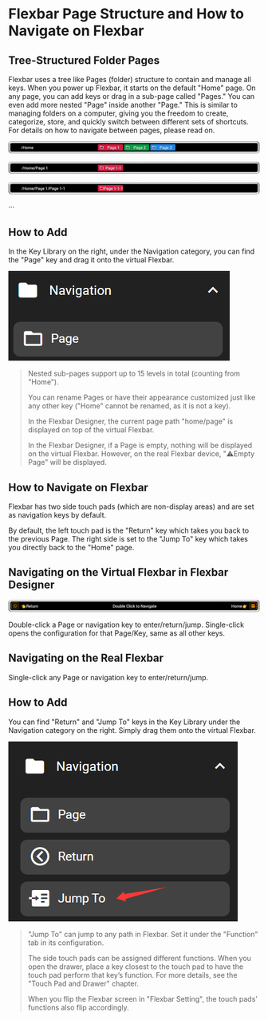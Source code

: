 # Flexbar Page Structure and How to Navigate on Flexbar

## Tree-Structured Folder Pages

Flexbar uses a tree like Pages (folder) structure to contain and manage all keys. When you power up Flexbar, it starts on the default "Home" page. On any page, you can add keys or drag in a sub-page called "Pages." You can even add more nested "Page" inside another "Page." This is similar to managing folders on a computer, giving you the freedom to create, categorize, store, and quickly switch between different sets of shortcuts. For details on how to navigate between pages, please read on.

![1743734044556](image/navigation/1743734044556.png)

![1743734049690](image/navigation/1743734049690.png)

![1743734054459](image/navigation/1743734054459.png)

···

## How to Add

In the Key Library on the right, under the Navigation category, you can find the "Page" key and drag it onto the virtual Flexbar.

![1743734083123](image/navigation/1743734083123.png)

> Nested sub-pages support up to 15 levels in total (counting from "Home").
>
> You can rename Pages or have their appearance customized just like any other key ("Home" cannot be renamed, as it is not a key).
>
> In the Flexbar Designer, the current page path "home/page" is displayed on top of the virtual Flexbar.
>
> In the Flexbar Designer, if a Page is empty, nothing will be displayed on the virtual Flexbar. However, on the real Flexbar device, "⚠️Empty Page" will be displayed.

## How to Navigate on Flexbar

Flexbar has two side touch pads (which are non-display areas) and are set as navigation keys by default.

By default, the left touch pad is the "Return" key which takes you back to the previous Page. The right side is set to the "Jump To" key which takes you directly back to the "Home" page.

## Navigating on the Virtual Flexbar in Flexbar Designer

![1743734349089](image/navigation/1743734349089.png)

Double-click a Page or navigation key to enter/return/jump.
Single-click opens the configuration for that Page/Key, same as all other keys.

## Navigating on the Real Flexbar

Single-click any Page or navigation key to enter/return/jump.

## How to Add

You can find "Return" and "Jump To" keys in the Key Library under the Navigation category on the right. Simply drag them onto the virtual Flexbar.

![1743734366773](image/navigation/1743734366773.png)

> "Jump To" can jump to any path in Flexbar. Set it under the "Function" tab in its configuration.
>
> The side touch pads can be assigned different functions. When you open the drawer, place a key closest to the touch pad to have the touch pad perform that key’s function. For more details, see the "Touch Pad and Drawer" chapter.
>
> When you flip the Flexbar screen in "Flexbar Setting", the touch pads’ functions also flip accordingly.
